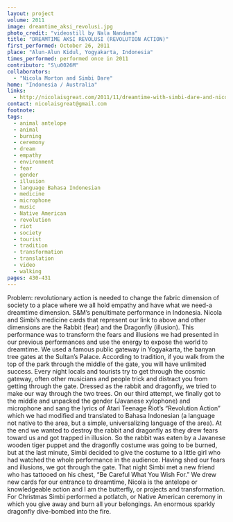 ```yaml
---
layout: project
volume: 2011
image: dreamtime_aksi_revolusi.jpg
photo_credit: "videostill by Nala Nandana"
title: "DREAMTIME AKSI REVOLUSI (REVOLUTION ACTION)"
first_performed: October 26, 2011
place: "Alun-Alun Kidul, Yogyakarta, Indonesia"
times_performed: performed once in 2011
contributor: "S\u0026M"
collaborators: 
  - "Nicola Morton and Simbi Dare"
home: "Indonesia / Australia"
links: 
  - http://nicolaisgreat.com/2011/11/dreamtime-with-simbi-dare-and-nicola.html
contact: nicolaisgreat@gmail.com
footnote: 
tags: 
  - animal antelope
  - animal
  - burning
  - ceremony
  - dream
  - empathy
  - environment
  - fear
  - gender
  - illusion
  - language Bahasa Indonesian
  - medicine
  - microphone
  - music
  - Native American
  - revolution
  - riot
  - society
  - tourist
  - tradition
  - transformation
  - translation
  - video
  - walking
pages: 430-431
---
```


Problem: revolutionary action is needed to change the fabric dimension of society to a place where we all hold empathy and have what we need-a dreamtime dimension. S&M’s penultimate performance in Indonesia. Nicola and Simbi’s medicine cards that represent our link to above and other dimensions are the Rabbit (fear) and the Dragonfly (illusion). This performance was to transform the fears and illusions we had presented in our previous performances and use the energy to expose the world to dreamtime. We used a famous public gateway in Yogyakarta, the banyan tree gates at the Sultan’s Palace. According to tradition, if you walk from the top of the park through the middle of the gate, you will have unlimited success. Every night locals and tourists try to get through the cosmic gateway, often other musicians and people trick and distract you from getting through the gate. Dressed as the rabbit and dragonfly, we tried to make our way through the two trees. On our third attempt, we finally got to the middle and unpacked the gender (Javanese xylophone) and microphone and sang the lyrics of Atari Teenage Riot’s “Revolution Action” which we had modified and translated to Bahasa Indonesian (a language not native to the area, but a simple, universalizing language of the area). At the end we wanted to destroy the rabbit and dragonfly as they drew fears toward us and got trapped in illusion. So the rabbit was eaten by a Javanese wooden tiger puppet and the dragonfly costume was going to be burned, but at the last minute, Simbi decided to give the costume to a little girl who had watched the whole performance in the audience. Having shed our fears and illusions, we got through the gate. That night Simbi met a new friend who has tattooed on his chest, “Be Careful What You Wish For.” We drew new cards for our entrance to dreamtime, Nicola is the antelope or knowledgeable action and I am the butterfly, or projects and transformation. For Christmas Simbi performed a potlatch, or Native American ceremony in which you give away and burn all your belongings. An enormous sparkly dragonfly dive-bombed into the fire.
